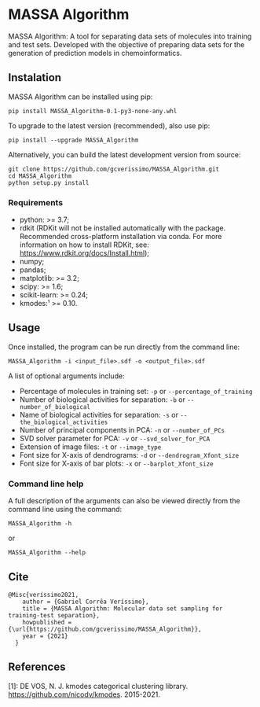 # MASSA Algorithm
MASSA Algorithm: A tool for separating data sets of molecules into training and test sets. Developed with the objective of preparing data sets for the generation of prediction models in chemoinformatics.

## Instalation
MASSA Algorithm can be installed using pip:
```
pip install MASSA_Algorithm-0.1-py3-none-any.whl
```
To upgrade to the latest version (recommended), also use pip:
```
pip install --upgrade MASSA_Algorithm
```
Alternatively, you can build the latest development version from source:
```
git clone https://github.com/gcverissimo/MASSA_Algorithm.git
cd MASSA_Algorithm
python setup.py install
```
### Requirements
* python: >= 3.7;
* rdkit (RDKit will not be installed automatically with the package. Recommended cross-platform installation via conda. For more information on how to install RDKit, see: https://www.rdkit.org/docs/Install.html);
* numpy;
* pandas;
* matplotlib: >= 3.2;
* scipy: >= 1.6;
* scikit-learn: >= 0.24;
* kmodes:¹ >= 0.10.

## Usage
Once installed, the program can be run directly from the command line:
```
MASSA_Algorithm -i <input_file>.sdf -o <output_file>.sdf
```

A list of optional arguments include:
* Percentage of molecules in training set: ```-p``` or ```--percentage_of_training```
* Number of biological activities for separation: ```-b``` or ```--number_of_biological```
* Name of biological activities for separation: ```-s``` or ```--the_biological_activities```
* Number of principal components in PCA: ```-n``` or ```--number_of_PCs```
* SVD solver parameter for PCA: ```-v``` or ```--svd_solver_for_PCA```
* Extension of image files: ```-t``` or ```--image_type```
* Font size for X-axis of dendrograms: ```-d``` or ```--dendrogram_Xfont_size```
* Font size for X-axis of bar plots: ```-x``` or ```--barplot_Xfont_size```

### Command line help
A full description of the arguments can also be viewed directly from the command line using the command:
```
MASSA_Algorithm -h
```
or
```
MASSA_Algorithm --help
```

## Cite
```
@Misc{veríssimo2021,
    author = {Gabriel Corrêa Veríssimo},
    title = {MASSA Algorithm: Molecular data set sampling for training-test separation},
    howpublished = {\url{https://github.com/gcverissimo/MASSA_Algorithm}},
    year = {2021}
  }
```

## References
[1]: DE VOS, N. J. kmodes categorical clustering library. https://github.com/nicodv/kmodes. 2015-2021.
